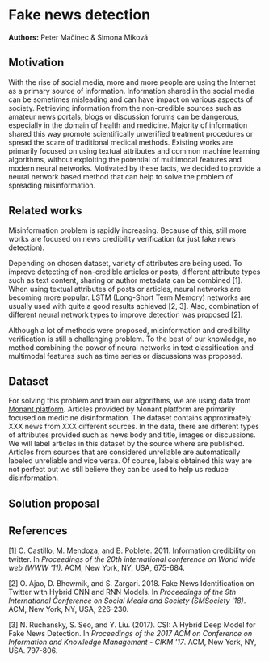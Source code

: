 # Fake news detection

**Authors:** Peter Mačinec & Simona Miková


## Motivation

With the rise of social media, more and more people are using the Internet as a primary source of information. Information shared in the social media can be sometimes misleading and can have impact on various aspects of society. Retrieving information from the non-credible sources such as amateur news portals, blogs or discussion forums can be dangerous, especially in the domain of health and medicine. Majority of information shared this way promote scientifically unverified treatment procedures or spread the scare of traditional medical methods. Existing works are primarily focused on using textual attributes and common machine learning algorithms, without exploiting the potential of multimodal features and modern neural networks. Motivated by these facts, we decided to provide a neural network based method that can help to solve the problem of spreading misinformation.


## Related works

Misinformation problem is rapidly increasing. Because of this, still more works are focused on news credibility verification (or just fake news detection).

Depending on chosen dataset, variety of attributes are being used. To improve detecting of non-credible articles or posts, different attribute types such as text content, sharing or author metadata can be combined [1]. When using textual attributes of posts or articles, neural networks are becoming more popular. LSTM (Long-Short Term Memory) networks are usually used with quite a good results achieved [2, 3]. Also, combination of different neural network types to improve detection was proposed [2].

Although a lot of methods were proposed, misinformation and credibility verification is still a challenging problem. To the best of our knowledge, no method combining the power of neural networks in text classification and multimodal features such as time series or discussions was proposed.


## Dataset

For solving this problem and train our algorithms, we are using data from [Monant platform](https://documenter.getpostman.com/view/8615295/SVtPWq1j?version=latest#7f81cb35-db90-4eaf-acd0-a177aa5a9077). Articles provided by Monant platform are primarily focused on medicine disinformation. The dataset contains approximately XXX news from XXX different sources. In the data, there are different types of attributes provided such as news body and title, images or discussions. We will label articles in this dataset by the source where are published. Articles from sources that are considered unreliable are automatically labeled unreliable and vice versa. Of course, labels obtained this way are not perfect but we still believe they can be used to help us reduce disinformation. 


## Solution proposal



## References

[1] C. Castillo, M. Mendoza, and B. Poblete. 2011. Information credibility on twitter. In *Proceedings of the 20th international conference on World wide web (WWW '11)*. ACM, New York, NY, USA, 675-684.


[2] O. Ajao, D. Bhowmik, and S. Zargari. 2018. Fake News Identification on Twitter with Hybrid CNN and RNN Models. In *Proceedings of the 9th International Conference on Social Media and Society (SMSociety '18)*. ACM, New York, NY, USA, 226-230.

[3] N. Ruchansky, S. Seo, and Y. Liu. (2017). CSI: A Hybrid Deep Model for Fake News Detection. In *Proceedings of the 2017 ACM on Conference on Information and Knowledge Management - CIKM '17*. ACM, New York, NY, USA. 797-806.
